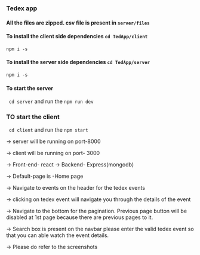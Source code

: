 
### Tedex app

#### All the files are zipped. csv file is present in ```server/files```

#### To install the client side dependencies ``` cd TedApp/client ```

``` npm i -s ```

#### To install the server side dependencies ``` cd TedApp/server ```

``` npm i -s ```

#### To start the server

``` cd server``` and run the ```npm run dev```

### TO start the client

``` cd client``` and run the ```npm start```


-> server will be running on port-8000

-> client will be running on port- 3000


-> Front-end- react
-> Backend- Express(mongodb)

-> Default-page is -Home page

-> Navigate to events on the header for the tedex events

-> clicking on tedex event will navigate you through the details of the event

-> Navigate to the bottom for the pagination. Previous page button will be disabled at 1st page because there are previous pages to it.


-> Search box is present on the navbar please enter the valid tedex event so that you can able watch the event details.


-> Please do refer to the screenshots
